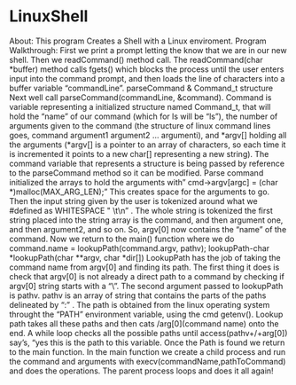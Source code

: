 # LinuxShell
About: This program Creates a Shell with a Linux enviroment.
Program Walkthrough:
First we print a prompt letting the know that we are in our new shell. Then we readCommand() method call. The readCommand(char *buffer) method calls fgets() which blocks the process until the user enters input into the command prompt, and then loads the line of characters into a buffer variable “commandLine”. 
parseCommand & Command_t structure
Next well call parseCommand(commandLine, &command). Command is variable representing a initialized structure named Command_t, that will hold the “name” of our command (which for ls will be “ls”), the number of arguments given to the command (the structure of linux command lines goes, command argument1 argument2 … argumenti), and *argv[] holding all the arguments  (*argv[] is a pointer to an array of characters, so each time it is incremented it points to a new char[] representing a new string). The command variable that represents a structure is being passed by reference to the parseCommand method so it can be modified. Parse command initialized the arrays to hold the arguments with” cmd->argv[argc] = (char *)malloc(MAX_ARG_LEN);”  This creates space for the arguments to go. Then the input string given by the user is tokenized around what we #defined as WHITESPACE  " \t\n”  . The whole string is tokenized the first string placed into the string array is the command, and then argument one, and then argument2, and so on. So, argv[0] now contains the “name” of the command. Now we return to the main() function where we do command.name = lookupPath(command.argv, pathv);
lookupPath-char *lookupPath(char **argv, char *dir[])
LookupPath has the job of taking the command name from argv[0] and finding its path. The first thing it does is check that argv[0] is not already a direct path to a command by checking if argv[0] string starts with a “\”. The second argument passed to lookupPath is pathv. pathv is an array of string that contains the parts of the paths delineated by “:” . The path is obtained from the linux operating system throught the “PATH” environment variable, using the cmd getenv(). Lookup path takes all these paths and then cats /arg[0](command name) onto the end. A while loop checks all the possible paths until access(pathv+/+arg[0]) say’s, “yes this is the path to this variable. Once the Path is found we return to the main function. In the main function we create a child process and run the command and arguments with execv(commandName,pathToCommand) and does the operations. The parent process loops and does it all again!
